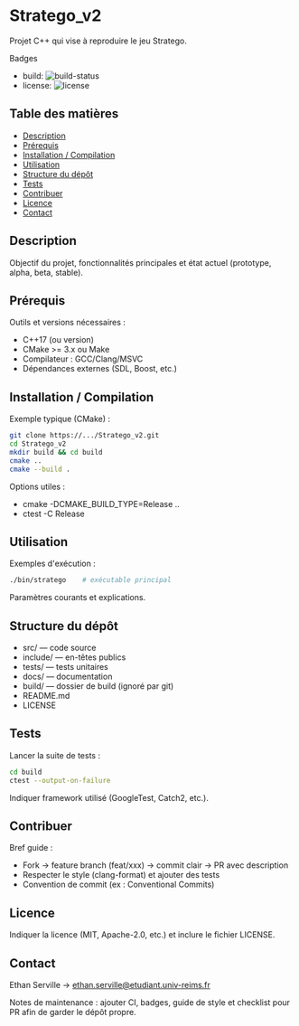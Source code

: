 # Stratego_v2

Projet C++ qui vise à reproduire le jeu Stratego.

Badges

- build: ![build-status](#)
- license: ![license](#)

## Table des matières

- [Description](#description)
- [Prérequis](#prérequis)
- [Installation / Compilation](#installation--compilation)
- [Utilisation](#utilisation)
- [Structure du dépôt](#structure-du-dépôt)
- [Tests](#tests)
- [Contribuer](#contribuer)
- [Licence](#licence)
- [Contact](#contact)

## Description

Objectif du projet, fonctionnalités principales et état actuel (prototype, alpha, beta, stable).

## Prérequis

Outils et versions nécessaires :

- C++17 (ou version)
- CMake >= 3.x ou Make
- Compilateur : GCC/Clang/MSVC
- Dépendances externes (SDL, Boost, etc.)

## Installation / Compilation

Exemple typique (CMake) :

```bash
git clone https://.../Stratego_v2.git
cd Stratego_v2
mkdir build && cd build
cmake ..
cmake --build .
```

Options utiles :

- cmake -DCMAKE_BUILD_TYPE=Release ..
- ctest -C Release

## Utilisation

Exemples d'exécution :

```bash
./bin/stratego    # exécutable principal
```

Paramètres courants et explications.

## Structure du dépôt

- src/ — code source
- include/ — en-têtes publics
- tests/ — tests unitaires
- docs/ — documentation
- build/ — dossier de build (ignoré par git)
- README.md
- LICENSE

## Tests

Lancer la suite de tests :

```bash
cd build
ctest --output-on-failure
```

Indiquer framework utilisé (GoogleTest, Catch2, etc.).

## Contribuer

Bref guide :

- Fork → feature branch (feat/xxx) → commit clair → PR avec description
- Respecter le style (clang-format) et ajouter des tests
- Convention de commit (ex : Conventional Commits)

## Licence

Indiquer la licence (MIT, Apache-2.0, etc.) et inclure le fichier LICENSE.

## Contact

Ethan Serville -> ethan.serville@etudiant.univ-reims.fr

Notes de maintenance : ajouter CI, badges, guide de style et checklist pour PR afin de garder le dépôt propre.
